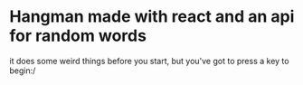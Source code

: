 # Hangman made with react and an api for random words
it does some weird things before you start, but you've got to press a key to begin:/
